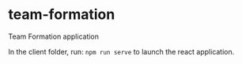 # team-formation
Team Formation application


In the client folder, run: `npm run serve` to launch the react application.

